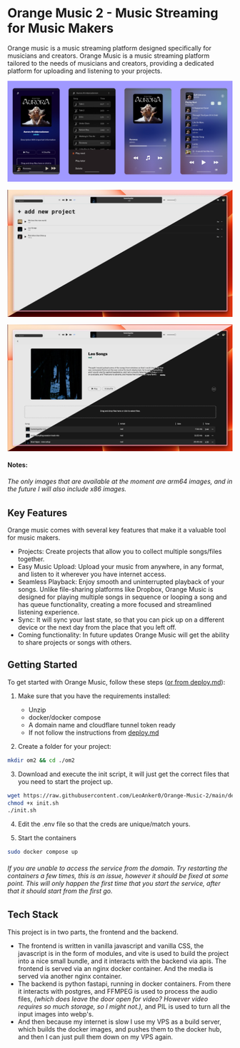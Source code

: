 # Orange Music 2 - Music Streaming for Music Makers
Orange music is a music streaming platform designed specifically for musicians and creators. Orange Music is a music streaming platform tailored to the needs of musicians and creators, providing a dedicated platform for uploading and listening to your projects. 

![Mobile Views](/docs/images/om2_mobile_views_18:9:23.png)

![Desktop View 1](/docs/images/dark_and_light_offset_2.webp)

![Desktop View 2](/docs/images/dark_and_light_offset.webp)


#### Notes:
###### *The only images that are available at the moment are arm64 images, and in the future I will also include x86 images.*

## Key Features
Orange music comes with several key features that make it a valuable tool for music makers.

* Projects: Create projects that allow you to collect multiple songs/files together.
* Easy Music Upload: Upload your music from anywhere, in any format, and listen to it wherever you have internet access.
* Seamless Playback: Enjoy smooth and uninterrupted playback of your songs. Unlike file-sharing platforms like Dropbox, Orange Music is designed for playing multiple songs in sequence or looping a song and has queue functionality, creating a more focused and streamlined listening experience.
* Sync: It will sync your last state, so that you can pick up on a different device or the next day from the place that you left off.
* Coming functionality: In future updates Orange Music will get the ability to share projects or songs with others.



## Getting Started
To get started with Orange Music, follow these steps ([or from deploy.md](deployment/deploy.md)):
1. Make sure that you have the requirements installed:
	* Unzip
	* docker/docker compose
	* A domain name and cloudflare tunnel token ready
	* If not follow the instructions from [deploy.md](deployment/deploy.md)

2. Create a folder for your project:
```sh
mkdir om2 && cd ./om2
```

3. Download and execute the init script, it will just get the correct files that you need to start the project up.
```sh
wget https://raw.githubusercontent.com/LeoAnker0/Orange-Music-2/main/deployment/init.sh
chmod +x init.sh
./init.sh
```

4. Edit the .env file so that the creds are unique/match yours.

5. Start the containers
```sh
sudo docker compose up
```
###### *If you are unable to access the service from the domain. Try restarting the containers a few times, this is an issue, however it should be fixed at some point. This will only happen the first time that you start the service, after that it should start from the first go.*


## Tech Stack
This project is in two parts, the frontend and the backend. 
* The frontend is written in vanilla javascript and vanilla CSS, the javascript is in the form of modules, and vite is used to build the project into a nice small bundle, and it interacts with the backend via apis. The frontend is served via an nginx docker container. And the media is served via another nginx container.
* The backend is python fastapi, running in docker containers. From there it interacts with postgres, and FFMPEG is used to process the audio files, *(which does leave the door open for video? However video requires so much storage, so I might not.),* and PIL is used to turn all the input images into webp's.
* And then because my internet is slow I use my VPS as a build server, which builds the docker images, and pushes them to the docker hub, and then I can just pull them down on my VPS again.


















